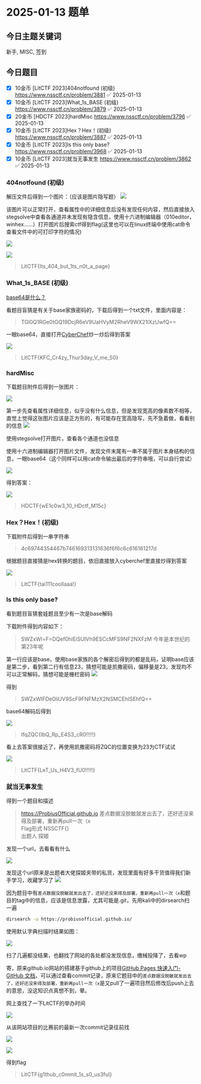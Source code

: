 # 2025-01-13 题单

## 今日主题关键词

新手, MISC, 签到

## 今日题目

- [x] 10金币 [LitCTF 2023]404notfound (初级) https://www.nssctf.cn/problem/3881 ✅ 2025-01-13
- [x] 10金币 [LitCTF 2023]What_1s_BASE (初级) https://www.nssctf.cn/problem/3879 ✅ 2025-01-13
- [x] 20金币 [HDCTF 2023]hardMisc https://www.nssctf.cn/problem/3796 ✅ 2025-01-13
- [x] 10金币 [LitCTF 2023]Hex？Hex！(初级)  https://www.nssctf.cn/problem/3887 ✅ 2025-01-13
- [x] 10金币 [LitCTF 2023]Is this only base?  https://www.nssctf.cn/problem/3968 ✅ 2025-01-13
- [x] 10金币 [LitCTF 2023]就当无事发生 https://www.nssctf.cn/problem/3862 ✅ 2025-01-13

### 404notfound (初级)

解压文件后得到一个图片：（应该是图片隐写题）
![](./imgs/1.png)

该图片可以正常打开，查看属性中的详细信息后没有发现任何内容，然后直接放入stegsolve中查看各通道并未发现有隐含信息，使用十六进制编辑器（010editor，winhex……）打开图片后搜索ctf得到flag(这里也可以在linux终端中使用cat命令查看文件中的可打印字符的情况)

![](./imgs/20250113集训wp_404flag.png)

![](./imgs/20250113集训wp_catwp.png)

>LitCTF{Its_404_but_1ts_n0t_a_page}

### What_1s_BASE (初级)

[base64是什么？](https://en.wikipedia.org/wiki/Base64)

看题目盲猜是有关于base家族密码的，下载后得到一个txt文件，里面内容是：

>TGl0Q1RGe0tGQ19DcjR6eV9UaHVyM2RheV9WX21lXzUwfQ==

一眼base64，直接打开[CyberChef](https://cyberchef.org/)炒一炒后得到答案

![](./imgs/20250113集训wp_cyberchef.png)

>LitCTF{KFC_Cr4zy_Thur3day_V_me_50}

### hardMisc

下载题目附件后得到一张图片：

![](./imgs/emoji.png)

第一步先查看属性详细信息，似乎没有什么信息，但是发现宽高的像素数不相等，直觉上觉得这张图片应该是正方形的，有可能存在宽高隐写，先不急着做，看看别的信息
![](./imgs/20250113集训wp_high_weight.png)

使用stegsolve打开图片，查看各个通道也没信息

使用十六进制编辑器打开图片文件，发现文件末尾有一串不属于图片本身结构的信息，一眼base64（这个同样可以用cat命令输出最后的字符串哦，可以自行尝试）

![](./imgs/20250113集训wp_tail.png)

得到答案：

![](./imgs/20250113集训wp_flag3.png)

>HDCTF{wE1c0w3_10_HDctf_M15c}

### Hex？Hex！(初级)

下载附件后得到一串字符串

>4c69744354467b746169313131636f6f6c6c616161217d

根据题目直接猜是hex转换的题目，依旧直接放入cyberchef里直接炒得到答案

![](./imgs/20250113集训wp_flag4.png)

>LitCTF{tai111coollaaa!}

### Is this only base?

看到题目盲猜套娃题且至少有一次是base解码

下载附件得到内容如下：

>SWZxWl=F=DQef0hlEiSUIVh9ESCcMFS9NF2NXFzM
>今年是本世纪的第23年呢

第一行应该是base，使用base家族的各个解密后得到的都是乱码，证明base应该是第二步，看到第二行有信息23，猜想可能是凯撒密码，偏移量是23，发现均不可以正常解码，猜想可能是栅栏密码
![](./imgs/20250113集训wp_fence.png)

得到

>SWZxWlFDe0liUV9ScF9FNFMzX2NSMCEhISEhfQ==

base64解码后得到

![](./imgs/20250113集训wp_base64.png)

>IfqZQC{IbQ_Rp_E4S3_cR0!!!!!}

看上去答案很接近了，再使用凯撒密码将ZQC的位置变换为23为CTF试试

![](./imgs/20250113集训wp_Caesar.png)

>LitCTF{LeT_Us_H4V3_fU0!!!!!}

### 就当无事发生

得到一个题目和描述

>https://ProbiusOfficial.github.io 
>差点数据没脱敏就发出去了，还好还没来得及部署，重新再pull一次（x  
>Flag形式 NSSCTF{}  
>出题人 探姬

发现一个url，去看看有什么

![](./imgs/20250113集训wp_url.png)

发现这个url原来是出题者大佬探姬夹带的私货，发现里面有好多干货值得我们新手学习，收藏学习了
![](./imgs/20250113集训wp_大佬恐怖如斯.png)

因为题目中有`差点数据没脱敏就发出去了，还好还没来得及部署，重新再pull一次（x`和题目的tag中的信息，应该是信息泄露，尤其可能是.git，先用kali中的dirsearch扫一遍

```bash
dirsearch -u https://probiusofficial.github.io/ 
```

使用默认字典扫描时结果如图：

![](./imgs/20250113集训wp_dirsearch.png)

扫了几遍都没结果，也翻找了网站的各处都没发现信息，缴械投降了，去看wp

寄，原来github.io网站的搭建基于github上的项目[GitHub Pages 快速入门- GitHub 文档](https://docs.github.com/zh/pages/quickstart)，可以通过查看commit记录，原来它题目中的`差点数据没脱敏就发出去了，还好还没来得及部署，重新再pull一次（x`是又pull了一遍项目然后修改后push上去的意思，没这知识点真想不到，晕。

网上查找了一下LitCTF的举办时间

![](./imgs/20250113集训wp_time.png)

从该网站项目的比赛前的最新一次commit记录往前找

![](./imgs/20250113集训wp_all_record.png)

![](./imgs/20250113集训wp_commit_record.png)

得到flag

>LitCTF{g1thub_c0mmit_1s_s0_us3ful}